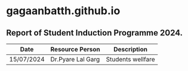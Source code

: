# gagaanbatth.github.io
## Report of Student Induction Programme 2024.
| Date | Resource Person | Description |
| ----------- | ------------ | -------- |
| 15/07/2024 | Dr.Pyare Lal Garg | Students wellfare |
